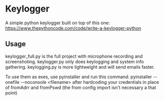 # Keylogger
A simple python keylogger built on top of this one: https://www.thepythoncode.com/code/write-a-keylogger-python

## Usage
keylogger_full.py is the full project with microphone recording and screenshoting. keylogger.py only does keylogging and system info gathering. keylogging.py is more lightweight and will send emails faster.

To use them as exes, use pyinstaller and run this command: pyinstaller --onefile --noconsole \<filename> after hardcoding your credentials in place of fromAdrr and fromPswd (the from config import isn't necessary a that point)
